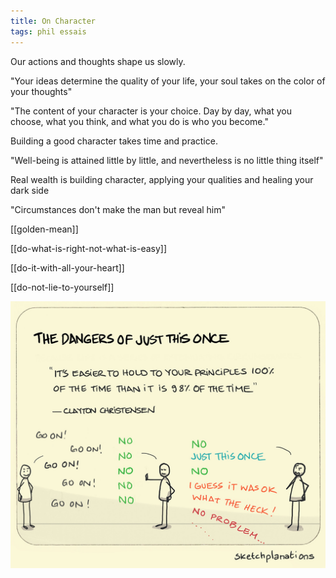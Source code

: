 ```yaml
---
title: On Character
tags: phil essais 
---
```



Our actions and thoughts shape us slowly. 

"Your ideas determine the quality of your life, your soul takes on the color of your thoughts"  

"The content of your character is your choice. Day by day, what you choose, what you think, and what you do is who you become."  

Building a good character takes time and practice. 

"Well-being is attained little by little, and nevertheless is no little thing itself"

Real wealth is building character, applying your qualities and healing your dark side 

"Circumstances don't make the man but reveal him"  

[[golden-mean]]

[[do-what-is-right-not-what-is-easy]]

[[do-it-with-all-your-heart]]

[[do-not-lie-to-yourself]]

![](/static/img/principles-all-the-time.jpeg)
